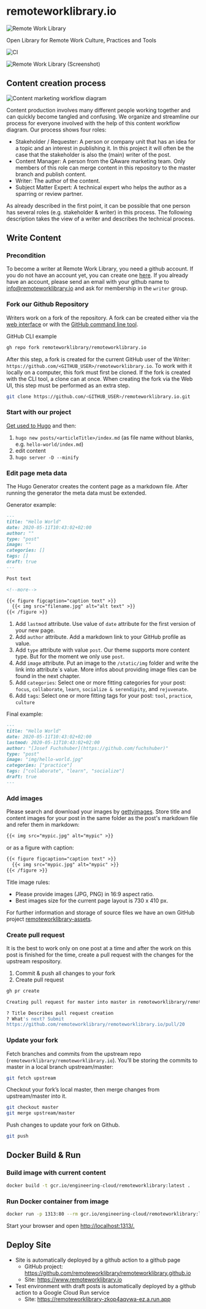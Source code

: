 # remoteworklibrary.io

![Remote Work Library](https://github.com/adersberger/remoteworklibrary.io/blob/master/static/logo.png "Remote Work Library")

Open Library for Remote Work Culture, Practices and Tools

![CI](https://github.com/remoteworklibrary/remoteworklibrary.io/workflows/CI/badge.svg)

![Remote Work Library (Screenshot)](doc/screenshot.png "Remote Work Library (Screenshot)")

## Content creation process

![Content marketing workflow diagram](doc/content-marketing-workflow.png)

Content production involves many different people working together and can quickly become tangled and confusing. We organize and streamline our process for everyone involved with the help of this content workflow diagram. Our process shows four roles:

* Stakeholder / Requester: A person or company unit that has an idea for a topic and an interest in publishing it. In this project it will often be the case that the stakeholder is also the (main) writer of the post.
* Content Manager: A person from the QAware marketing team. Only members of this role can merge content in this repository to the master branch and publish content.
* Writer: The author of the content.
* Subject Matter Expert: A technical expert who helps the author as a sparring or review partner.

As already described in the first point, it can be possible that one person has several roles (e.g. stakeholder & writer) in this process. The following description takes the view of a writer and describes the technical process.

## Write Content

### Precondition

To become a writer at Remote Work Library, you need a github account. If you do not have an account yet, you can create one [here](https://github.com/join). If you already have an account, please send an email with your github name to info@remoteworklibrary.io and ask for membership in the `writer` group.

### Fork our Github Repository

Writers work on a fork of the repository. A fork can be created either via the [web interface](https://github.com/remoteworklibrary/remoteworklibrary.io) or with the [GitHub command line tool](https://cli.github.com/).

GitHub CLI example

```bash
gh repo fork remoteworklibrary/remoteworklibrary.io
```

After this step, a fork is created for the current GitHub user of the Writer: `https://github.com/<GITHUB_USER>/remoteworklibrary.io`. To work with it locally on a computer, this fork must first be cloned. If the fork is created with the CLI tool, a clone can at once. When creating the fork via the Web UI, this step must be performed as an extra step.

```bash
git clone https://github.com/<GITHUB_USER>/remoteworklibrary.io.git
```

### Start with our project  

[Get used to Hugo](https://gohugo.io/getting-started/quick-start) and then:

1) `hugo new posts/<articleTitle>/index.md` (as file name without blanks, e.g. `hello-world/index.md`)
2) edit content
3) `hugo server -D --minify`

### Edit page meta data

The Hugo Generator creates the content page as a markdown file. After running the generator the meta data must be extended.

Generator example:

```md
---
title: "Hello World"
date: 2020-05-11T10:43:02+02:00
author: ""
type: "post"
image: ""
categories: []
tags: []
draft: true
---

Post text

<!--more-->

{{< figure figcaption="caption text" >}}
  {{< img src="filename.jpg" alt="alt text" >}}
{{< /figure >}}
```

1. Add `lastmod` attribute. Use value of `date` attribute for the first version of your new page.
2. Add `author` attribute. Add a markdown link to your GitHub profile as value.
3. Add `type` attribute with value `post`. Our theme supports more content type. But for the moment we only use `post`.
4. Add `image` attribute. Put an image to the `/static/img` folder and write the link into attribute`s value. More infos about providing image files can be found in the next chapter.
5. Add `categories`: Select one or more fitting categories for your post: `focus`, `collaborate`, `learn`, `socialize & serendipity`, and `rejuvenate`.
6. Add `tags`: Select one or more fitting tags for your post: `tool`, `practice`, `culture`

Final example:

```md
---
title: "Hello World"
date: 2020-05-11T10:43:02+02:00
lastmod: 2020-05-11T10:43:02+02:00
author: "[Josef Fuchshuber](https://github.com/fuchshuber)"
type: "post"
image: "img/hello-world.jpg"
categories: ["practice"]
tags: ["collaborate", "learn", "socialize"]
draft: true
---
```

### Add images

Please search and download your images by [gettyimages](https://www.gettyimages.de/). Store title and content images for your post in the same folder as the post's markdown file and refer them in markdown:

```md
{{< img src="mypic.jpg" alt="mypic" >}}
```

or as a figure with caption:

```md
{{< figure figcaption="caption text" >}}
  {{< img src="mypic.jpg" alt="mypic" >}}
{{< /figure >}}
```

Title image rules:

* Please provide images (JPG, PNG) in 16:9 aspect ratio.
* Best images size for the current page layout is 730 x 410 px.

For further information and storage of source files we have an own GitHub project [remoteworklibrary-assets](https://github.com/remoteworklibrary/remoteworklibrary-assets).

### Create pull request

It is the best to work only on one post at a time and after the work on this post is finished for the time, create a pull request with the changes for the upstream respository.

1. Commit & push all changes to your fork
2. Create pull request

```bash
gh pr create

Creating pull request for master into master in remoteworklibrary/remoteworklibrary.io

? Title Describes pull request creation
? What's next? Submit
https://github.com/remoteworklibrary/remoteworklibrary.io/pull/20
```

### Update your fork

Fetch branches and commits from the upstream repo (`remoteworklibrary/remoteworklibrary.io`). You’ll be storing the commits to master in a local branch upstream/master:

```bash
git fetch upstream
```

Checkout your fork’s local master, then merge changes from upstream/master into it.

```bash
git checkout master
git merge upstream/master
```

Push changes to update your fork on Github.

```bash
git push
```

## Docker Build & Run

### Build image with current content

```bash
docker build -t gcr.io/engineering-cloud/remoteworklibrary:latest .
```

### Run Docker container from image

```bash
docker run -p 1313:80 --rm gcr.io/engineering-cloud/remoteworklibrary:latest
```

Start your browser and open <http://localhost:1313/.>

## Deploy Site

* Site is automatically deployed by a github action to a github page
  * GitHub project: https://github.com/remoteworklibrary/remoteworklibrary.github.io
  * Site: https://www.remoteworklibrary.io
* Test environment with draft posts is automatically deployed by a github action to a Google Cloud Run service
  * Site: https://remoteworklibrary-zkop4aqvwa-ez.a.run.app
